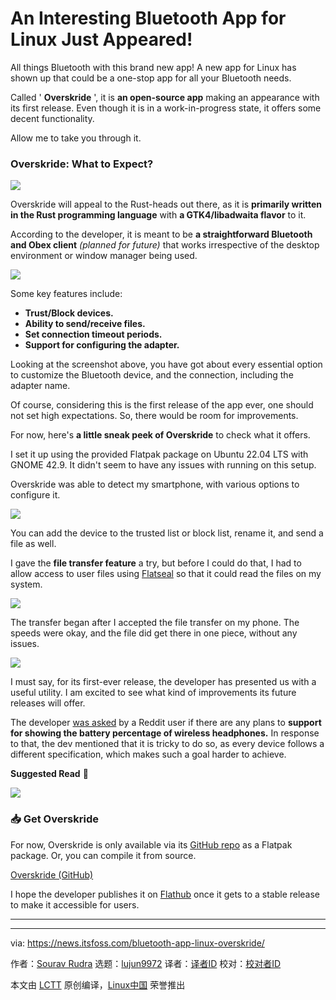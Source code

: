 [#]: subject: "An Interesting Bluetooth App for Linux Just Appeared!"
[#]: via: "https://news.itsfoss.com/bluetooth-app-linux-overskride/"
[#]: author: "Sourav Rudra https://news.itsfoss.com/author/sourav/"
[#]: collector: "lujun9972/lctt-scripts-1693450080"
[#]: translator: "geekpi"
[#]: reviewer: " "
[#]: publisher: " "
[#]: url: " "

An Interesting Bluetooth App for Linux Just Appeared!
======
All things Bluetooth with this brand new app!
A new app for Linux has shown up that could be a one-stop app for all your Bluetooth needs.

Called ' **Overskride** ', it is **an open-source app** making an appearance with its first release. Even though it is in a work-in-progress state, it offers some decent functionality.

Allow me to take you through it.

### Overskride: What to Expect?

![][1]

Overskride will appeal to the Rust-heads out there, as it is **primarily written in the Rust programming language** with **a GTK4/libadwaita flavor** to it.

According to the developer, it is meant to be **a straightforward Bluetooth and Obex client** _(planned for future)_ that works irrespective of the desktop environment or window manager being used.

![][2]

Some key features include:

  * **Trust/Block devices.**
  * **Ability to send/receive files.**
  * **Set connection timeout periods.**
  * **Support for configuring the adapter.**



Looking at the screenshot above, you have got about every essential option to customize the Bluetooth device, and the connection, including the adapter name.

Of course, considering this is the first release of the app ever, one should not set high expectations. So, there would be room for improvements.

For now, here's **a little sneak peek of Overskride** to check what it offers.

I set it up using the provided Flatpak package on Ubuntu 22.04 LTS with GNOME 42.9. It didn't seem to have any issues with running on this setup.

Overskride was able to detect my smartphone, with various options to configure it.

![][3]

You can add the device to the trusted list or block list, rename it, and send a file as well.

I gave the **file transfer feature** a try, but before I could do that, I had to allow access to user files using [Flatseal][4] so that it could read the files on my system.

![][5]

The transfer began after I accepted the file transfer on my phone. The speeds were okay, and the file did get there in one piece, without any issues.

![][6]

I must say, for its first-ever release, the developer has presented us with a useful utility. I am excited to see what kind of improvements its future releases will offer.

The developer [was asked][7] by a Reddit user if there are any plans to **support for showing the battery percentage of wireless headphones.** In response to that, the dev mentioned that it is tricky to do so, as every device follows a different specification, which makes such a goal harder to achieve.

**Suggested Read** 📖

![][8]

### 📥 Get Overskride

For now, Overskride is only available via its [GitHub repo][9] as a Flatpak package. Or, you can compile it from source.

[Overskride (GitHub)][10]

I hope the developer publishes it on [Flathub][11] once it gets to a stable release to make it accessible for users.

* * *

--------------------------------------------------------------------------------

via: https://news.itsfoss.com/bluetooth-app-linux-overskride/

作者：[Sourav Rudra][a]
选题：[lujun9972][b]
译者：[译者ID](https://github.com/译者ID)
校对：[校对者ID](https://github.com/校对者ID)

本文由 [LCTT](https://github.com/LCTT/TranslateProject) 原创编译，[Linux中国](https://linux.cn/) 荣誉推出

[a]: https://news.itsfoss.com/author/sourav/
[b]: https://github.com/lujun9972
[1]: https://news.itsfoss.com/content/images/2023/10/Overskride_1.png
[2]: https://news.itsfoss.com/content/images/2023/04/Follow-us-on-Google-News.png
[3]: https://news.itsfoss.com/content/images/2023/10/Overskride_2.png
[4]: https://itsfoss.com/flatseal/
[5]: https://news.itsfoss.com/content/images/2023/10/Overskride_3.png
[6]: https://news.itsfoss.com/content/images/2023/10/Overskride_4.png
[7]: https://www.reddit.com/r/gnome/comments/17a5m99/full_release_of_my_bluetooth_app_d/k5b3ybg/
[8]: https://news.itsfoss.com/content/images/size/w256h256/2022/08/android-chrome-192x192.png
[9]: https://github.com/kaii-lb/overskride
[10]: https://github.com/kaii-lb/overskride/releases/
[11]: https://flathub.org/en
